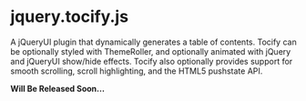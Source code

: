 jquery.tocify.js
================

A jQueryUI plugin that dynamically generates a table of contents.  Tocify can be optionally styled with ThemeRoller, and optionally animated with jQuery and jQueryUI show/hide effects.  Tocify also optionally provides support for smooth scrolling, scroll highlighting, and the HTML5 pushstate API.

**Will Be Released Soon...**